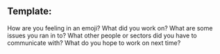 Template:
---
How are you feeling in an emoji?
What did you work on?
What are some issues you ran in to?
What other people or sectors did you have to communicate with?
What do you hope to work on next time?
